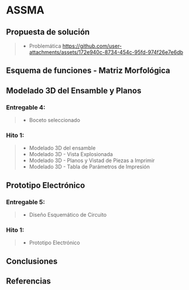 # ASSMA
## Propuesta de solución
> * Problemática
>   https://github.com/user-attachments/assets/172e940c-8734-454c-95fd-974f26e7e6db
## Esquema de funciones - Matriz Morfológica
## Modelado 3D del Ensamble y Planos
### Entregable 4:
> * Boceto seleccionado
### Hito 1:
> * Modelado 3D del ensamble
> * Modelado 3D - Vista Explosionada
> * Modelado 3D - Planos y Vistad de Piezas a Imprimir
> * Modelado 3D - Tabla de Parámetros de Impresión
## Prototipo Electrónico
### Entregable 5: 
> * Diseño Esquemático de Circuito
### Hito 1:
> * Prototipo Electrónico
## Conclusiones
## Referencias
